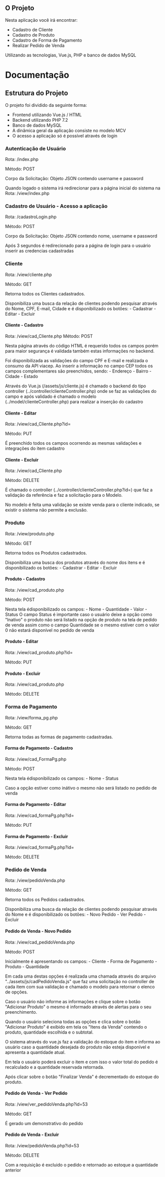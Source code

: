 <h2>O Projeto</h2>
        <p>Nesta aplicação você irá encontrar:</p>
        <ul>
            <li>Cadastro de Cliente</li>
            <li>Cadastro de Produto</li>
            <li>Cadastro de Forma de Pagamento</li>
            <li>Realizar Pedido de Venda</li>
        </ul>
        <div>Utilizando as tecnologias, Vue.js, PHP e banco de dados MySQL</div>

# Documentação 

## Estrutura do Projeto
O projeto foi dividido da seguinte forma:
  - Frontend utilizando Vue.js / HTML
  - Backend utilizando PHP 7.2
  - Banco de dados MySQL
  - A dinâmica geral da aplicação consiste no modelo MCV
  - O acesso a aplicação só é possível através de login


### Autenticação de Usuário
Rota: /index.php

Método: POST

Corpo da Solicitação: Objeto JSON contendo username e password

Quando logado o sistema irá redirecionar para a página inicial do sistema na Rota: /view/index.php

### Cadastro de Usuário - Acesso a aplicação
Rota: /cadastroLogin.php

Método: POST

Corpo da Solicitação: Objeto JSON contendo nome, username e password

Após 3 segundos é redirecionado para a página de login para o usuário inserir as credencias cadastradas

### Cliente
Rota: /view/cliente.php

Método: GET

Retorna todos os Clientes cadastrados.

Disponibiliza uma busca da relação de clientes podendo pesquisar através do Nome, CPF, E-mail, Cidade e é disponibilizado os botões:
    - Cadastrar
    - Editar
    - Excluir

#### Cliente - Cadastro

Rota: /view/cad_Cliente.php
Método: POST

Nesta página através do código HTML é requerido todos os campos porém para maior segurança é validada também estas informações no backend.

Foi disponibilizada as validações do campo CPF e E-mail e realizada o consumo da API viacep. Ao inserir a informação no campo CEP todos os campos complementares são preenchidos, sendo:
    - Endereço
    - Bairro
    - Cidade
    - Estado
    
Através do Vue.js (/assets/js/cliente.js) é chamado o backend do tipo controller (../controller/clienteController.php) onde se faz as validações do campo e após validado é chamado o modelo (../model/clienteController.php) para realizar a inserção do cadastro

#### Cliente - Editar
Rota: /view/cad_Cliente.php?id=

Método: PUT

É preenchido todos os campos ocorrendo as mesmas validações e integrações do item cadastro

#### Cliente - Excluir
Rota: /view/cad_Cliente.php

Método: DELETE

É chamado o controller (../controller/clienteController.php?id=) que faz a validação da referência e faz a solicitação para o Modelo.

No modelo é feita uma validação se existe venda para o cliente indicado, se existir o sistema não permite a exclusão.

### Produto
Rota: /view/produto.php

Método: GET

Retorna todos os Produtos cadastrados.

Disponibiliza uma busca dos produtos através do nome dos itens e é disponibilizado os botões:
    - Cadastrar
    - Editar
    - Excluir

#### Produto - Cadastro
Rota: /view/cad_produto.php

Método: POST

Nesta tela édisponibilizado os campos:
    - Nome
    - Quantidade
    - Valor
    - Status
O campo Status é importante caso o usuário deixe a opção como "Inativo" o produto não será listado na opção de produto na tela de pedido de venda assim como o campo Quantidade se o mesmo estiver com o valor 0 não estará disponível no pedido de venda

#### Produto - Editar
Rota: /view/cad_produto.php?id=

Método: PUT

#### Produto - Excluir
Rota: /view/cad_produto.php

Método: DELETE

### Forma de Pagamento
Rota: /view/forma_pg.php

Método: GET

Retorna todas as formas de pagamento cadastradas.

#### Forma de Pagamento - Cadastro
Rota: /view/cad_FormaPg.php

Método: POST

Nesta tela édisponibilizado os campos:
    - Nome
    - Status
    
Caso a opção estiver como inátivo o mesmo não será listado no pedido de venda

#### Forma de Pagamento - Editar
Rota: /view/cad_formaPg.php?id=

Método: PUT

#### Forma de Pagamento - Excluir
Rota: /view/cad_formaPg.php?id=

Método: DELETE

### Pedido de Venda
Rota: /view/pedidoVenda.php

Método: GET

Retorna todos os Pedidos cadastrados.

Disponibiliza uma busca da relação de clientes podendo pesquisar através do Nome e é disponibilizado os botões:
    - Novo Pedido
    - Ver Pedido
    - Excluir

#### Pedido de Venda - Novo Pedido
Rota: /view/cad_pedidoVenda.php

Método: POST

Inicialmente é apresentando os campos:
    - Cliente
    - Forma de Pagamento
    - Produto
    - Quantidade
    
Em cada uma destas opções é realizada uma chamada através do arquivo  "../assets/js/cadPedidoVenda.js" que faz uma solicitação no controller de cada item com sua validação e chamado o modelo para retornar o elenco de opções.

Caso o usuário não informe as informações e clique sobre o botão "Adicionar Produto" o mesmo é informado através de alertas para o seu preenchimento.

Quando o usuário seleciona todas as opções e clica sobre o botão "Adicionar Produto" é exibido em tela os "Itens da Venda" contendo o produto, quantidade escolhida e o subtotal.

O sistema através do vue.js faz a validação do estoque do item e informa ao usuário caso a quantidade desejada do produto não esteja disponível e apresenta a quantidade atual.

Em tela o  usuário poderá excluir o item e com isso o valor total do pedido é recalculado e a quantidade reservada retornada.

Após clicar sobre o botão "Finalizar Venda" é decrementado do estoque do produto.

#### Pedido de Venda - Ver Pedido
Rota: /view/ver_pedidoVenda.php?id=53

Método: GET

É gerado um demonstrativo do pedido

#### Pedido de Venda - Excluir
Rota: /view/pedidoVenda.php?id=53

Método: DELETE

Com a requisição é excluido o pedido e retornado ao estoque a quantidade anterior

